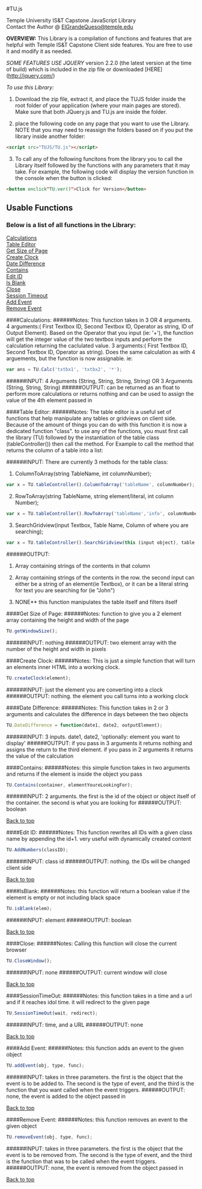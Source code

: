 
#TU.js

Temple University IS&amp;T Capstone JavaScript Library </br>
Contact the Author @ [ElGrandeQueso@temple.edu](http://tumail.temple.edu)</br>

 **OVERVIEW:**
 This Library is a compilation of functions and features that are helpful with Temple IS&T Capstone Client side features.  You are free to use it and modify it as needed.  


 *SOME FEATURES USE JQUERY* version 2.2.0 (the latest version at the time of build) which is included in the zip file or downloaded [HERE] (http://jquery.com/)

*To use this Library:*
1) Download the zip file, extract it, and place the TUJS folder inside the root folder of your application (where your main pages are stored). Make sure that both JQuery.js and TU.js are inside the folder.

2) place the following code on any page that you want to use the Library. NOTE that you may need to reassign the folders based on if you put the library inside another folder:
```HTML
<script src="TUJS/TU.js"></script>
```

3) To call any of the following funcitons from the library you to call the Library itself followed by the functions with any parameters that it may take.  For example, the following code will display the version function in the console when the button is clicked:

```HTML
<button onclick"TU.ver()">Click for Version</button>
```

## Usable Functions
### Below is a list of all functions in the Library:
[Calculations](#calculations)<br/>
[Table Editor](#table-editor)<br/>
[Get Size of Page](#get-size-of-page)<br/>
[Create Clock](#create-clock)<br/>
[Date Difference](#date-difference)<br/>
[Contains](#contains)<br/>
[Edit ID](#edit-id)<br/>
[Is Blank](#isblank)<br/>
[Close](#close)<br/>
[Session Timeout](#SessionTimeOut)<br/>
[Add Event](#add-event)<br/>
[Remove Event](#remove-event)<br/>

####Calculations:
######Notes:
This function takes in 3 OR 4 arguments.
4 arguments:( First Textbox ID, Second Textbox ID, Operator as string, ID of Output Element).  Based on the Operator that you input (ie: '+'), the function will get the integer value of the two textbox inputs and perform the calculation returning the caclulated value.
3 arguments:( First Textbox ID, Second Textbox ID, Operator as string).  Does the same calculation as with 4 arguements, but the function is now assignable. ie:
```JavaScript
var ans = TU.Calc('txtbx1', 'txtbx2', '*');
```
######INPUT:
4 Arguments (String, String, String, String) OR 3 Arguments (String, String, String)
######OUTPUT:
can be returned as an float to perform more calculations or returns nothing and can be used to assign the value of the 4th element passed in

####Table Editor:
######Notes:
The table editor is a useful set of functions that help manipulate any tables or gridviews on client side.  Because of the amount of things you can do with this function it is now a dedicated function "class".
to use any of the functions, you must first call the library (TU) followed by the instantiation of the table class (tableController()) then call the method.  For Example to call the method that returns the
column of a table into a list:  

######INPUT: There are currently 3 methods for the table class:
 1) ColumnToArray(string TableName, int columnNumber);
 ```JavaScript
 var x = TU.tableController().ColumnToArray('tableName', columnNumber);
 ```
 2) RowToArray(string TableName, string element/literal, int column Number);
 ```JavaScript
 var x = TU.tableController().RowToArray('tableName','info', columnNumber);
 ```
 3) SearchGridview(input Textbox, Table Name, Column of where you are searching);
 ```JavaScript
 var x = TU.tableController().SearchGridview(this (input object), table name, columnNumber);
 ```
######OUTPUT:
 1) Array containing strings of the contents in that column

 2) Array containing strings of the contents in the row.  the second input can either be a string of an element(ie Textbox), or it can be a literal string for text you are searching for (ie "John")

 3) NONE** this function manipulates the table itself and filters itself

####Get Size of Page:
######Notes:
function to give you a 2 element array containing the height and width of the page
```JavaScript
TU.getWindowSize();
```
######INPUT:
nothing
######OUTPUT:
two element array with the number of the height and width in pixels

####Create Clock:
######Notes:
This is just a simple function that will turn an elements inner HTML into a working clock.
```JavaScript
TU.createClock(element);
```
######INPUT:
just the element you are converting into a clock
######OUTPUT:
nothing. the element you call turns into a working clock

####Date Difference:
######Notes:
This function takes in 2 or 3 arguments and calculates the difference in days between the two objects
```JavaScript
TU.DateDifference = function(date1, date2, outputElement);
```
######INPUT:
3 inputs. date1, date2, 'optionally: element you want to display'
######OUTPUT:
if you pass in 3 arguments it returns nothing and assigns the return to the third element.  if you pass in 2 arguments it returns the value of the calculation

####Contains:
######Notes:
this simple function takes in two arguments and returns if the element is inside the object you pass
```JavaScript
TU.Contains(container, elementYoureLookingFor);
```
######INPUT:
2 arguments. the first is the id of the object or object itself of the container. the second is what you are looking for
######OUTPUT:
boolean

[Back to top](#usable-functions)

####Edit ID:
######Notes:
This function rewrites all IDs with a given class name by appending the id+1.  very useful with dynamically created content
```JavaScript
TU.AddNumbers(classID);
```
######INPUT:
class id
######OUTPUT:
nothing.  the IDs will be changed client side

[Back to top](#usable-functions)

####IsBlank:
######Notes:
this function will return a boolean value if the element is empty or not including black space
```JavaScript
TU.isBlank(elem);
```
######INPUT:
element
######OUTPUT:
boolean

[Back to top](#usable-functions)

####Close:
######Notes:
Calling this function will close the current browser
```JavaScript
TU.CloseWindow();
```
######INPUT:
none
######OUTPUT:
current window will close

[Back to top](#usable-functions)

####SessionTimeOut:
######Notes:
this function takes in a time and a url and if it reaches idol time. it will redirect to the given page
```JavaScript
TU.SessionTimeOut(wait, redirect);
```
######INPUT:
time, and a URL
######OUTPUT:
none

[Back to top](#usable-functions)

####Add Event:
######Notes:
this function adds an event to the given object
```JavaScript
TU.addEvent(obj, type, func);
```
######INPUT:
takes in three parameters.  the first is the object that the event is to be added to. The second is the type of event, and the third is the function that you want called when the event triggers.
######OUTPUT:
none, the event is added to the object passed in

[Back to top](#usable-functions)

####Remove Event:
######Notes:
this function removes an event to the given object
```JavaScript
TU.removeEvent(obj, type, func);
```
######INPUT:
takes in three parameters.  the first is the object that the event is to be removed from. The second is the type of event, and the third is the function that was to be called when the event triggers.
######OUTPUT:
none, the event is removed from the object passed in

[Back to top](#usable-functions)
